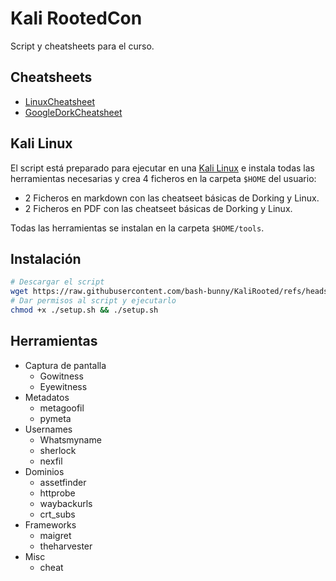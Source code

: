 # Kali RootedCon

Script y cheatsheets para el curso.

## Cheatsheets

- [LinuxCheatsheet](Cheatsheets/LinuxCheatsheet.md)
- [GoogleDorkCheatsheet](Cheatsheets/GoogleDorkCheatsheet.md)

## Kali Linux

El script está preparado para ejecutar en una [Kali Linux](https://www.kali.org/) e instala todas las herramientas necesarias y crea 4 ficheros en la carpeta `$HOME` del usuario:
- 2 Ficheros en markdown con las cheatseet básicas de Dorking y Linux.
- 2 Ficheros en PDF con las cheatseet básicas de Dorking y Linux.

Todas las herramientas se instalan en la carpeta `$HOME/tools`.

## Instalación

```bash
# Descargar el script
wget https://raw.githubusercontent.com/bash-bunny/KaliRooted/refs/heads/main/setup.sh
# Dar permisos al script y ejecutarlo
chmod +x ./setup.sh && ./setup.sh
```

## Herramientas

- Captura de pantalla
  - Gowitness
  - Eyewitness
- Metadatos
  - metagoofil
  - pymeta
- Usernames
  - Whatsmyname
  - sherlock
  - nexfil
- Dominios
  - assetfinder
  - httprobe
  - waybackurls
  - crt_subs
- Frameworks
  - maigret
  - theharvester
- Misc
  - cheat